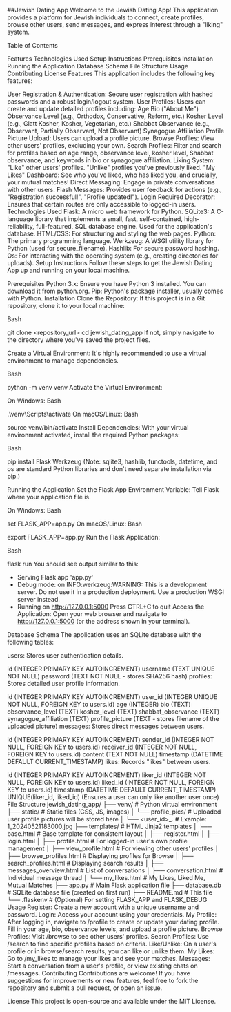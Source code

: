##Jewish Dating App
Welcome to the Jewish Dating App! This application provides a platform for Jewish individuals to connect, create profiles, browse other users, send messages, and express interest through a "liking" system.

Table of Contents

Features
Technologies Used
Setup Instructions
Prerequisites
Installation
Running the Application
Database Schema
File Structure
Usage
Contributing
License
Features
This application includes the following key features:

User Registration & Authentication: Secure user registration with hashed passwords and a robust login/logout system.
User Profiles: Users can create and update detailed profiles including:
Age
Bio ("About Me")
Observance Level (e.g., Orthodox, Conservative, Reform, etc.)
Kosher Level (e.g., Glatt Kosher, Kosher, Vegetarian, etc.)
Shabbat Observance (e.g., Observant, Partially Observant, Not Observant)
Synagogue Affiliation
Profile Picture Upload: Users can upload a profile picture.
Browse Profiles: View other users' profiles, excluding your own.
Search Profiles: Filter and search for profiles based on age range, observance level, kosher level, Shabbat observance, and keywords in bio or synagogue affiliation.
Liking System:
"Like" other users' profiles.
"Unlike" profiles you've previously liked.
"My Likes" Dashboard: See who you've liked, who has liked you, and crucially, your mutual matches!
Direct Messaging: Engage in private conversations with other users.
Flash Messages: Provides user feedback for actions (e.g., "Registration successful!", "Profile updated!").
Login Required Decorator: Ensures that certain routes are only accessible to logged-in users.
Technologies Used
Flask: A micro web framework for Python.
SQLite3: A C-language library that implements a small, fast, self-contained, high-reliability, full-featured, SQL database engine. Used for the application's database.
HTML/CSS: For structuring and styling the web pages.
Python: The primary programming language.
Werkzeug: A WSGI utility library for Python (used for secure_filename).
Hashlib: For secure password hashing.
Os: For interacting with the operating system (e.g., creating directories for uploads).
Setup Instructions
Follow these steps to get the Jewish Dating App up and running on your local machine.

Prerequisites
Python 3.x: Ensure you have Python 3 installed. You can download it from python.org.
Pip: Python's package installer, usually comes with Python.
Installation
Clone the Repository:
If this project is in a Git repository, clone it to your local machine:

Bash

git clone <repository_url>
cd jewish_dating_app
If not, simply navigate to the directory where you've saved the project files.

Create a Virtual Environment:
It's highly recommended to use a virtual environment to manage dependencies.

Bash

python -m venv venv
Activate the Virtual Environment:

On Windows:
Bash

.\venv\Scripts\activate
On macOS/Linux:
Bash

source venv/bin/activate
Install Dependencies:
With your virtual environment activated, install the required Python packages:

Bash

pip install Flask Werkzeug
(Note: sqlite3, hashlib, functools, datetime, and os are standard Python libraries and don't need separate installation via pip.)

Running the Application
Set the Flask App Environment Variable:
Tell Flask where your application file is.

On Windows:
Bash

set FLASK_APP=app.py
On macOS/Linux:
Bash

export FLASK_APP=app.py
Run the Flask Application:

Bash

flask run
You should see output similar to this:

 * Serving Flask app 'app.py'
 * Debug mode: on
INFO:werkzeug:WARNING: This is a development server. Do not use it in a production deployment. Use a production WSGI server instead.
 * Running on http://127.0.0.1:5000
Press CTRL+C to quit
Access the Application:
Open your web browser and navigate to http://127.0.0.1:5000 (or the address shown in your terminal).

Database Schema
The application uses an SQLite database with the following tables:

users: Stores user authentication details.

id (INTEGER PRIMARY KEY AUTOINCREMENT)
username (TEXT UNIQUE NOT NULL)
password (TEXT NOT NULL - stores SHA256 hash)
profiles: Stores detailed user profile information.

id (INTEGER PRIMARY KEY AUTOINCREMENT)
user_id (INTEGER UNIQUE NOT NULL, FOREIGN KEY to users.id)
age (INTEGER)
bio (TEXT)
observance_level (TEXT)
kosher_level (TEXT)
shabbat_observance (TEXT)
synagogue_affiliation (TEXT)
profile_picture (TEXT - stores filename of the uploaded picture)
messages: Stores direct messages between users.

id (INTEGER PRIMARY KEY AUTOINCREMENT)
sender_id (INTEGER NOT NULL, FOREIGN KEY to users.id)
receiver_id (INTEGER NOT NULL, FOREIGN KEY to users.id)
content (TEXT NOT NULL)
timestamp (DATETIME DEFAULT CURRENT_TIMESTAMP)
likes: Records "likes" between users.

id (INTEGER PRIMARY KEY AUTOINCREMENT)
liker_id (INTEGER NOT NULL, FOREIGN KEY to users.id)
liked_id (INTEGER NOT NULL, FOREIGN KEY to users.id)
timestamp (DATETIME DEFAULT CURRENT_TIMESTAMP)
UNIQUE(liker_id, liked_id) (Ensures a user can only like another user once)
File Structure
jewish_dating_app/
├── venv/                       # Python virtual environment
├── static/                     # Static files (CSS, JS, images)
│   └── profile_pics/           # Uploaded user profile pictures will be stored here
│       └── <user_id>_<timestamp>.<ext> # Example: 1_20240521183000.jpg
├── templates/                  # HTML Jinja2 templates
│   ├── base.html               # Base template for consistent layout
│   ├── register.html
│   ├── login.html
│   ├── profile.html            # For logged-in user's own profile management
│   ├── view_profile.html       # For viewing other users' profiles
│   ├── browse_profiles.html    # Displaying profiles for Browse
│   ├── search_profiles.html    # Displaying search results
│   ├── messages_overview.html  # List of conversations
│   ├── conversation.html       # Individual message thread
│   └── my_likes.html           # My Likes, Liked Me, Mutual Matches
├── app.py                      # Main Flask application file
├── database.db                 # SQLite database file (created on first run)
├── README.md                   # This file
└── .flaskenv                   # (Optional) For setting FLASK_APP and FLASK_DEBUG
Usage
Register: Create a new account with a unique username and password.
Login: Access your account using your credentials.
My Profile: After logging in, navigate to /profile to create or update your dating profile. Fill in your age, bio, observance levels, and upload a profile picture.
Browse Profiles: Visit /browse to see other users' profiles.
Search Profiles: Use /search to find specific profiles based on criteria.
Like/Unlike: On a user's profile or in browse/search results, you can like or unlike them.
My Likes: Go to /my_likes to manage your likes and see your matches.
Messages: Start a conversation from a user's profile, or view existing chats on /messages.
Contributing
Contributions are welcome! If you have suggestions for improvements or new features, feel free to fork the repository and submit a pull request, or open an issue.

License
This project is open-source and available under the MIT License.
